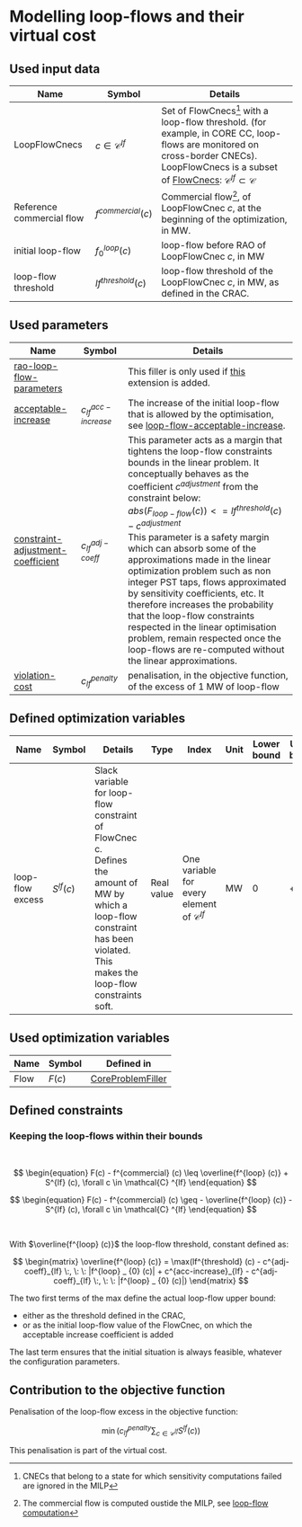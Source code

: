 # Modelling loop-flows and their virtual cost

## Used input data

| Name                      | Symbol                    | Details                                                                                                                                                                                                                                          |
|---------------------------|---------------------------|--------------------------------------------------------------------------------------------------------------------------------------------------------------------------------------------------------------------------------------------------|
| LoopFlowCnecs             | $c \in \mathcal{C} ^{lf}$ | Set of FlowCnecs[^1] with a loop-flow threshold. (for example, in CORE CC, loop-flows are monitored on cross-border CNECs). LoopFlowCnecs is a subset of [FlowCnecs](core-problem-filler.md#input-data): $\mathcal{C} ^{lf} \subset \mathcal{C}$ |
| Reference commercial flow | $f^{commercial} (c)$      | Commercial flow[^2], of LoopFlowCnec $c$, at the beginning of the optimization, in MW.                                                                                                                                                           |
| initial loop-flow         | $f^{loop} _ {0} (c)$      | loop-flow before RAO of LoopFlowCnec $c$, in MW                                                                                                                                                                                                  |
| loop-flow threshold       | $lf^{threshold} (c)$      | loop-flow threshold of the LoopFlowCnec $c$, in MW, as defined in the CRAC.                                                                                                                                                                      |

[^1]: CNECs that belong to a state for which sensitivity computations failed are ignored in the MILP  
[^2]: The commercial flow is computed oustide the MILP, see [loop-flow computation](/castor/special-features/loop-flows.md#computation)

## Used parameters

| Name                                                                                             | Symbol                  | Details                                                                                                                                                                                                                                                                                                                                                                                                                                                                                                                                                                                                                                                                                   |
|--------------------------------------------------------------------------------------------------|-------------------------|-------------------------------------------------------------------------------------------------------------------------------------------------------------------------------------------------------------------------------------------------------------------------------------------------------------------------------------------------------------------------------------------------------------------------------------------------------------------------------------------------------------------------------------------------------------------------------------------------------------------------------------------------------------------------------------------|
| [rao-loop-flow-parameters](/parameters.md#loop-flow-extension)                        |                         | This filler is only used if [this](/parameters.md#loop-flow-extension) extension is added.                                                                                                                                                                                                                                                                                                                                                                                                                                                                                                                                                                                      |
| [acceptable-increase](/parameters.md#acceptable-increase)                             | $c^{acc-increase}_{lf}$ | The increase of the initial loop-flow that is allowed by the optimisation, see [loop-flow-acceptable-increase](/parameters.md#acceptable-increase).                                                                                                                                                                                                                                                                                                                                                                                                                                                                                                                             |
| [constraint-adjustment-coefficient](/parameters.md#constraint-adjustment-coefficient) | $c^{adj-coeff}_{lf}$    | This parameter acts as a margin that tightens the loop-flow constraints bounds in the linear problem. It conceptually behaves as the coefficient $c^{adjustment}$ from the constraint below: <br> $abs(F_{loop-flow}(c)) <= lf^{threshold} (c) - c^{adjustment}$ <br> This parameter is a safety margin which can absorb some of the approximations  made in the linear optimization problem such as non integer PST taps, flows approximated by sensitivity coefficients, etc. It therefore increases the probability that the loop-flow constraints respected in the linear optimisation problem, remain respected once the loop-flows are re-computed without the linear approximations. |
| [violation-cost](/parameters.md#violation-cost)                                       | $c^{penalty}_{lf}$      | penalisation, in the objective function, of the excess of 1 MW of loop-flow                                                                                                                                                                                                                                                                                                                                                                                                                                                                                                                                                                                                               |

## Defined optimization variables

| Name             | Symbol       | Details                                                                                                                                                                                 | Type       | Index                                                  | Unit | Lower bound | Upper bound |
|------------------|--------------|-----------------------------------------------------------------------------------------------------------------------------------------------------------------------------------------|------------|--------------------------------------------------------|------|-------------|-------------|
| loop-flow excess | $S^{lf} (c)$ | Slack variable for loop-flow constraint of FlowCnec c. <br> Defines the amount of MW by which a loop-flow constraint has been violated. <br> This makes the loop-flow constraints soft. | Real value | One variable for every element of  $\mathcal{C} ^{lf}$ | MW   | 0           | $+\infty$   |

## Used optimization variables

| Name | Symbol | Defined in                                                                 |
|------|--------|----------------------------------------------------------------------------|
| Flow | $F(c)$ | [CoreProblemFiller](core-problem-filler.md#defined-optimization-variables) |

## Defined constraints

### Keeping the loop-flows within their bounds

<br>

$$
\begin{equation}
F(c) - f^{commercial} (c) \leq \overline{f^{loop} (c)} + S^{lf} (c), \forall c \in \mathcal{C} ^{lf}
\end{equation}
$$

$$
\begin{equation}
F(c) - f^{commercial} (c) \geq - \overline{f^{loop} (c)} - S^{lf} (c), \forall c \in \mathcal{C} ^{lf}
\end{equation}
$$

<br>

With $\overline{f^{loop} (c)}$ the loop-flow threshold, constant defined as:

$$
\begin{matrix}
\overline{f^{loop} (c)} = \max(lf^{threshold} (c) - c^{adj-coeff}_{lf} \:, \: \: |f^{loop} _ {0} (c)| +
c^{acc-increase}_{lf} - c^{adj-coeff}_{lf} \:, \: \: |f^{loop} _ {0} (c)|)
\end{matrix}
$$

The two first terms of the max define the actual loop-flow upper bound:

- either as the threshold defined in the CRAC,
- or as the initial loop-flow value of the FlowCnec, on which the acceptable increase coefficient is added

The last term ensures that the initial situation is always feasible, whatever the configuration parameters.

## Contribution to the objective function

Penalisation of the loop-flow excess in the objective function:

$$
\begin{equation}
\min (c^{penalty}_{lf} \sum_{c \in \mathcal{C} ^{lf}} S^{lf} (c))
\end{equation}
$$

This penalisation is part of the virtual cost.